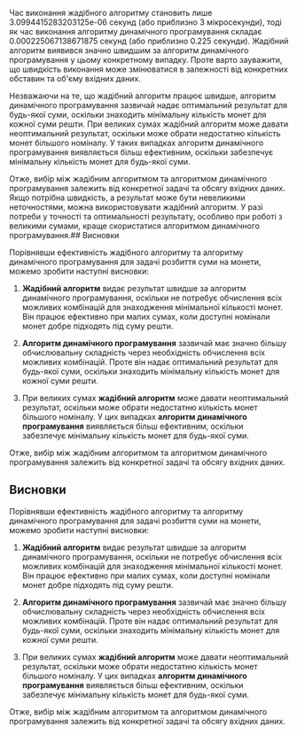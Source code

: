 
Час виконання жадібного алгоритму становить лише 3.0994415283203125e-06 секунд (або приблизно 3 мікросекунди), тоді як час виконання алгоритму динамічного програмування складає 0.000225067138671875 секунд (або приблизно 0.225 секунди). Жадібний алгоритм виявився значно швидшим за алгоритм динамічного програмування у цьому конкретному випадку. Проте варто зауважити, що швидкість виконання може змінюватися в залежності від конкретних обставин та об'єму вхідних даних.

Незважаючи на те, що жадібний алгоритм працює швидше, алгоритм динамічного програмування зазвичай надає оптимальний результат для будь-якої суми, оскільки знаходить мінімальну кількість монет для кожної суми решти. При великих сумах жадібний алгоритм може давати неоптимальний результат, оскільки може обрати недостатню кількість монет більшого номіналу. У таких випадках алгоритм динамічного програмування виявляється більш ефективним, оскільки забезпечує мінімальну кількість монет для будь-якої суми.

Отже, вибір між жадібним алгоритмом та алгоритмом динамічного програмування залежить від конкретної задачі та обсягу вхідних даних. Якщо потрібна швидкість, а результат може бути невеликими неточностями, можна використовувати жадібний алгоритм. У разі потреби у точності та оптимальності результату, особливо при роботі з великими сумами, краще скористатися алгоритмом динамічного програмування.## Висновки

Порівнявши ефективність жадібного алгоритму та алгоритму динамічного програмування для задачі розбиття суми на монети, можемо зробити наступні висновки:

1. **Жадібний алгоритм** видає результат швидше за алгоритм динамічного програмування, оскільки не потребує обчислення всіх можливих комбінацій для знаходження мінімальної кількості монет. Він працює ефективно при малих сумах, коли доступні номінали монет добре підходять під суму решти.

2. **Алгоритм динамічного програмування** зазвичай має значно більшу обчислювальну складність через необхідність обчислення всіх можливих комбінацій. Проте він надає оптимальний результат для будь-якої суми, оскільки знаходить мінімальну кількість монет для кожної суми решти.

3. При великих сумах **жадібний алгоритм** може давати неоптимальний результат, оскільки може обрати недостатню кількість монет більшого номіналу. У цих випадках **алгоритм динамічного програмування** виявляється більш ефективним, оскільки забезпечує мінімальну кількість монет для будь-якої суми.

Отже, вибір між жадібним алгоритмом та алгоритмом динамічного програмування залежить від конкретної задачі та обсягу вхідних даних.


## Висновки

Порівнявши ефективність жадібного алгоритму та алгоритму динамічного програмування для задачі розбиття суми на монети, можемо зробити наступні висновки:

1. **Жадібний алгоритм** видає результат швидше за алгоритм динамічного програмування, оскільки не потребує обчислення всіх можливих комбінацій для знаходження мінімальної кількості монет. Він працює ефективно при малих сумах, коли доступні номінали монет добре підходять під суму решти.

2. **Алгоритм динамічного програмування** зазвичай має значно більшу обчислювальну складність через необхідність обчислення всіх можливих комбінацій. Проте він надає оптимальний результат для будь-якої суми, оскільки знаходить мінімальну кількість монет для кожної суми решти.

3. При великих сумах **жадібний алгоритм** може давати неоптимальний результат, оскільки може обрати недостатню кількість монет більшого номіналу. У цих випадках **алгоритм динамічного програмування** виявляється більш ефективним, оскільки забезпечує мінімальну кількість монет для будь-якої суми.

Отже, вибір між жадібним алгоритмом та алгоритмом динамічного програмування залежить від конкретної задачі та обсягу вхідних даних.
